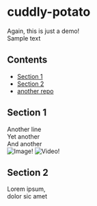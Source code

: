 # cuddly-potato
Again, this is just a demo!<br>
Sample text
## Contents
* [Section 1](#section-1)
* [Section 2](#section-2)
* [another repo](https://hipsum.co/)
## Section 1
Another line  
Yet another  
And another  
![Image!](https://www.abouther.com/sites/default/files/2021/08/17/bespoke_artisanal_candles_2.jpg)
![Video!](https://www.youtube.com/watch?v=xT-86RAvZp4)
## Section 2
Lorem ipsum,  
dolor sic amet
